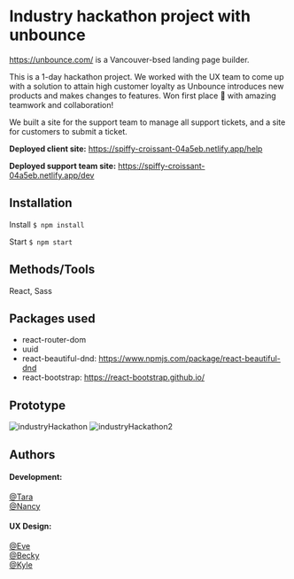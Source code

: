 # Industry hackathon project with unbounce

https://unbounce.com/ is a Vancouver-bsed landing page builder.  
 
This is a 1-day hackathon project. We worked with the UX team to come up with a solution to attain high customer loyalty as Unbounce introduces new products and makes changes to features. Won first place 🎉 with amazing teamwork and collaboration! 

We built a site for the support team to manage all support tickets, and a site for customers to submit a ticket.  


**Deployed client site:** https://spiffy-croissant-04a5eb.netlify.app/help

**Deployed support team site:** https://spiffy-croissant-04a5eb.netlify.app/dev  

## Installation

Install `$ npm install`  

Start `$ npm start`
  
## Methods/Tools  

React, Sass

## Packages used  

- react-router-dom
- uuid
- react-beautiful-dnd: https://www.npmjs.com/package/react-beautiful-dnd 
- react-bootstrap: https://react-bootstrap.github.io/
  
## Prototype  
![industryHackathon](https://user-images.githubusercontent.com/99620863/181903952-98c6b544-c3e4-4ff2-a98d-443c0b3f744e.svg)
![industryHackathon2](https://user-images.githubusercontent.com/99620863/181903954-cf124eee-9a78-47a5-93b4-d6c8e98f7269.svg)
  
## Authors  
#### Development:
[@Tara](https://github.com/taratohidi)  
[@Nancy](https://github.com/nancy-sun)   
  
#### UX Design:
[@Eve](https://www.linkedin.com/in/eveportiachen/)  
[@Becky](https://www.linkedin.com/in/beckyliangdesign/)  
[@Kyle](https://www.linkedin.com/in/kylecornell/)
